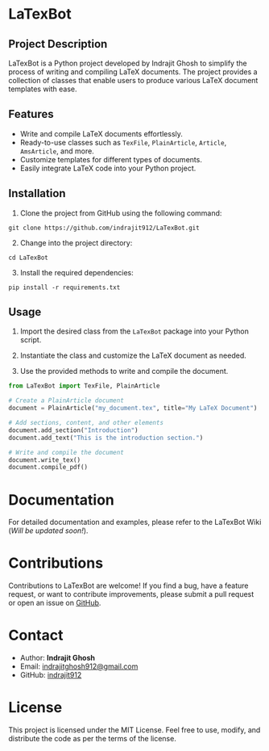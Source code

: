 # LaTexBot

<!-- ![LaTexBot Logo](https://example.com/latexbot_logo.png) -->

## Project Description

LaTexBot is a Python project developed by Indrajit Ghosh to simplify the process of writing and compiling LaTeX documents. The project provides a collection of classes that enable users to produce various LaTeX document templates with ease.

## Features

- Write and compile LaTeX documents effortlessly.
- Ready-to-use classes such as `TexFile`, `PlainArticle`, `Article`, `AmsArticle`, and more.
- Customize templates for different types of documents.
- Easily integrate LaTeX code into your Python project.

## Installation

1. Clone the project from GitHub using the following command:

```
git clone https://github.com/indrajit912/LaTexBot.git
```

2. Change into the project directory:

```
cd LaTexBot
```

3. Install the required dependencies:

```
pip install -r requirements.txt
```

## Usage

1. Import the desired class from the `LaTexBot` package into your Python script.

2. Instantiate the class and customize the LaTeX document as needed.

3. Use the provided methods to write and compile the document.

```python
from LaTexBot import TexFile, PlainArticle

# Create a PlainArticle document
document = PlainArticle("my_document.tex", title="My LaTeX Document")

# Add sections, content, and other elements
document.add_section("Introduction")
document.add_text("This is the introduction section.")

# Write and compile the document
document.write_tex()
document.compile_pdf()
```

# Documentation
For detailed documentation and examples, please refer to the LaTexBot Wiki (*Will be updated soon!*).

# Contributions
Contributions to LaTexBot are welcome! If you find a bug, have a feature request, or want to contribute improvements, please submit a pull request or open an issue on [GitHub](https://github.com/indrajit912/LaTexBot.git).

# Contact
- Author: **Indrajit Ghosh**
- Email: indrajitghosh912@gmail.com
- GitHub: [indrajit912](https://github.com/indrajit912)

# License
This project is licensed under the MIT License. Feel free to use, modify, and distribute the code as per the terms of the license.